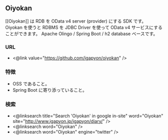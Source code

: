 ## Oiyokan

[[Oiyokan]] は RDB を OData v4 server (provider) にする SDK です。
Oiyokan を使うと RDBMS を JDBC Driver を使って OData v4 サービスにすることができます。
Apache Olingo / Spring Boot / h2 database ベースです。

### URL

* <@link value="https://github.com/igapyon/oiyokan" />

### 特徴

* OSS であること。
* Spring Boot に寄り添っていること。

### 検索

* <@linksearch title="Search 'Oiyokan' in google in-site" word="Oiyokan" site="http://www.igapyon.jp/igapyon/diary/" />
* <@linksearch word="Oiyokan" />
* <@linksearch word="Oiyokan" engine="twitter" />

